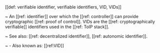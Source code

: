 [[def: verifiable identifier, verifiable identifiers, VID, VIDs]]

~ An [[ref: identifier]] over which the [[ref: controller]] can provide cryptographic [[ref: proof of control]]. VIDs are the [[ref: cryptographically verifiable]] identifiers used in the [[ref: ToIP stack]].

~ See also: [[ref: decentralized identifier]], [[ref: autonomic identifier]].

~ - Also known as: [[ref:VID]]
